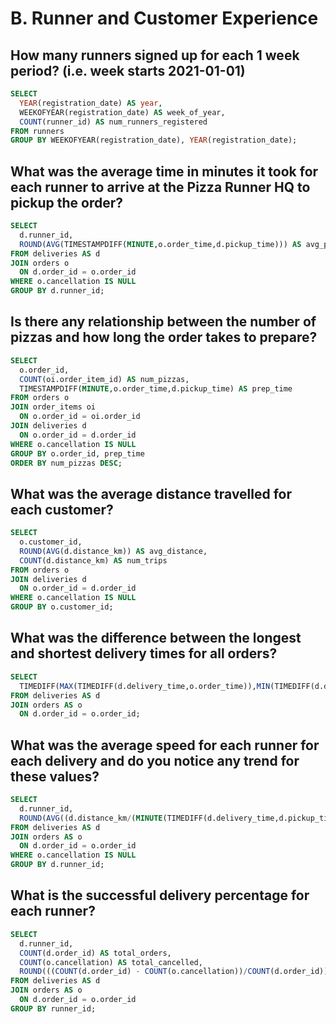 # B. Runner and Customer Experience

## How many runners signed up for each 1 week period? (i.e. week starts 2021-01-01)

```sql
SELECT 
  YEAR(registration_date) AS year,
  WEEKOFYEAR(registration_date) AS week_of_year,
  COUNT(runner_id) AS num_runners_registered
FROM runners
GROUP BY WEEKOFYEAR(registration_date), YEAR(registration_date);
```

## What was the average time in minutes it took for each runner to arrive at the Pizza Runner HQ to pickup the order?

```sql
SELECT
  d.runner_id,
  ROUND(AVG(TIMESTAMPDIFF(MINUTE,o.order_time,d.pickup_time))) AS avg_pickup_time_mins
FROM deliveries AS d
JOIN orders o
  ON d.order_id = o.order_id
WHERE o.cancellation IS NULL
GROUP BY d.runner_id;
```

## Is there any relationship between the number of pizzas and how long the order takes to prepare?

```sql
SELECT
  o.order_id,
  COUNT(oi.order_item_id) AS num_pizzas,
  TIMESTAMPDIFF(MINUTE,o.order_time,d.pickup_time) AS prep_time
FROM orders o
JOIN order_items oi
  ON o.order_id = oi.order_id
JOIN deliveries d
  ON o.order_id = d.order_id
WHERE o.cancellation IS NULL
GROUP BY o.order_id, prep_time
ORDER BY num_pizzas DESC;
```
## What was the average distance travelled for each customer?

```sql
SELECT
  o.customer_id,
  ROUND(AVG(d.distance_km)) AS avg_distance,
  COUNT(d.distance_km) AS num_trips
FROM orders o
JOIN deliveries d
  ON o.order_id = d.order_id
WHERE o.cancellation IS NULL
GROUP BY o.customer_id;
```
## What was the difference between the longest and shortest delivery times for all orders?

```sql
SELECT
  TIMEDIFF(MAX(TIMEDIFF(d.delivery_time,o.order_time)),MIN(TIMEDIFF(d.delivery_time,o.order_time))) AS long_short_time_diff
FROM deliveries AS d
JOIN orders AS o
  ON d.order_id = o.order_id;
```

## What was the average speed for each runner for each delivery and do you notice any trend for these values?

```sql
SELECT 
  d.runner_id,
  ROUND(AVG((d.distance_km/(MINUTE(TIMEDIFF(d.delivery_time,d.pickup_time)))) * 60),2) AS avg_speed
FROM deliveries AS d
JOIN orders AS o
  ON d.order_id = o.order_id
WHERE o.cancellation IS NULL
GROUP BY d.runner_id;
```
## What is the successful delivery percentage for each runner?

```sql
SELECT
  d.runner_id,
  COUNT(d.order_id) AS total_orders,
  COUNT(o.cancellation) AS total_cancelled,
  ROUND(((COUNT(d.order_id) - COUNT(o.cancellation))/COUNT(d.order_id)) * 100) AS percentage_delivered
FROM deliveries AS d
JOIN orders AS o
  ON d.order_id = o.order_id
GROUP BY runner_id;
```
